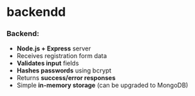 # backendd

### Backend:

- **Node.js + Express** server
- Receives registration form data
- **Validates input** fields
- **Hashes passwords** using bcrypt
- Returns **success/error responses**
- Simple **in-memory storage** (can be upgraded to MongoDB)
